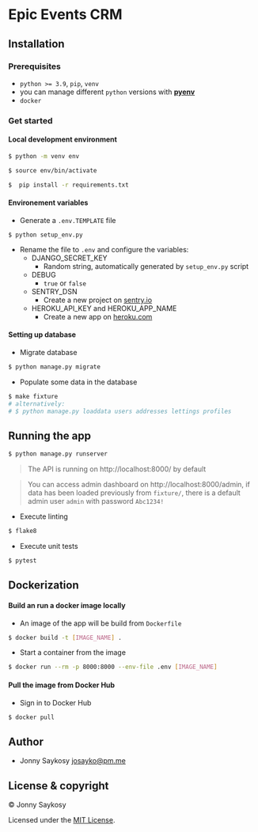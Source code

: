 # Epic Events CRM

## Installation

### Prerequisites

- `python >= 3.9`, `pip`, `venv`
- you can manage different `python` versions with **[pyenv](https://github.com/pyenv/pyenv)**
- `docker`

### Get started

#### Local development environment

```bash
$ python -m venv env
```

```bash
$ source env/bin/activate
```

```bash
$  pip install -r requirements.txt
```

#### Environement variables

- Generate a `.env.TEMPLATE` file

```
$ python setup_env.py
```

- Rename the file to `.env` and configure the variables:
  - DJANGO_SECRET_KEY
    - Random string, automatically generated by `setup_env.py` script
  - DEBUG
    - `true` or `false`
  - SENTRY_DSN
    - Create a new project on [sentry.io](https://sentry.io)
  - HEROKU_API_KEY and HEROKU_APP_NAME
    - Create a new app on [heroku.com](https://heroku.com)

#### Setting up database

- Migrate database

```bash
$ python manage.py migrate
```

- Populate some data in the database

```bash
$ make fixture
# alternatively:
# $ python manage.py loaddata users addresses lettings profiles
```

## Running the app

```bash
$ python manage.py runserver
```

> The API is running on http://localhost:8000/ by default

> You can access admin dashboard on http://localhost:8000/admin, if data has been loaded previously from `fixture/`, there is a default admin user `admin` with password `Abc1234!`

- Execute linting

```bash
$ flake8
```

- Execute unit tests

```bash
$ pytest
```

## Dockerization

#### Build an run a docker image locally

- An image of the app will be build from `Dockerfile`

```bash
$ docker build -t [IMAGE_NAME] .
```

- Start a container from the image

```bash
$ docker run --rm -p 8000:8000 --env-file .env [IMAGE_NAME]
```

#### Pull the image from Docker Hub

- Sign in to Docker Hub

```bash
$ docker pull
```

## Author

- Jonny Saykosy <josayko@pm.me>

## License & copyright

© Jonny Saykosy

Licensed under the [MIT License](LICENSE).
